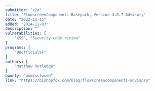 ```yaml
---
submitter: "c2a"
title: "FlowscreenComponents Basepack, Version 3.0.7 Advisory"
date: "2022-12-15"
added: "2024-11-03"
description: ""
vulnerabilities: [
    "XSS", "Security code review"
]
programs: [
    "UnofficialSF"
]
authors: [
    "Matthew Rutledge"
]
bounty: "undisclosed"
link: "https://bishopfox.com/blog/flowscreencomponents-advisory"
---
```




